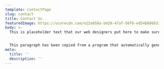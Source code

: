 ```yaml
---
template: contactPage
slug: contact
title: Contact Us
featuredImage: https://ucarecdn.com/e22a858a-b420-47af-99f6-ed54b6860333/
body: >-
  This is placeholder text that our web designers put here to make sure words appear properly on your website. This text is going to be replaced once the website is completed. You are currently reading text that is written in English, not any other language. Be careful not to waste too much time reading placeholder text! This text isn’t going to remain here because it doesn't pertain to the website.


  This paragraph has been copied from a program that automatically generates paragraphs like this. It is useful for web designers to use placeholder text so they can easily see what different fonts look like on a realistic paragraph.
meta:
  title: ''
  description: ''
---
```


